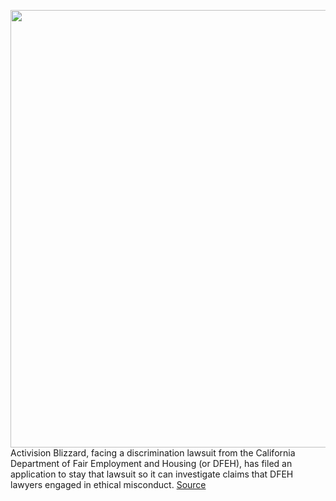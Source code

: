 <img src='https://cdn.vox-cdn.com/thumbor/WSdVi8eGRpQUJERNq9buwfVpaeU=/0x0:4200x2787/1200x800/filters:focal(1764x1058:2436x1730)/cdn.vox-cdn.com/uploads/chorus_image/image/70018395/1234304012.0.jpg' width='700px' /><br/>
Activision Blizzard, facing a discrimination lawsuit from the California Department of Fair Employment and Housing (or DFEH), has filed an application to stay that lawsuit so it can investigate claims that DFEH lawyers engaged in ethical misconduct.
<a href='https://www.theverge.com/2021/10/19/22735273/activision-blizzard-requests-stay-in-harassment-lawsuit-alleging-conflict-of-interest'> Source <a/>